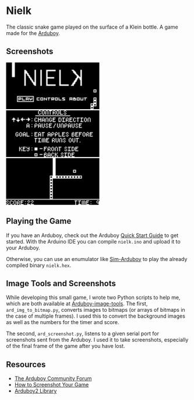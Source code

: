 # Nielk
The classic snake game played on the surface of a Klein bottle. A game made for the [Arduboy](https://arduboy.com).
## Screenshots
<img src="screenshots/Screenshot_2020-09-14_21.42.17.png" width="256"> <img src="screenshots/controls_background.png" width="256"> <img src="screenshots/Screenshot_2020-09-16_22.28.39.png" width="256">

## Playing the Game
If you have an Arduboy, check out the Arduboy [Quick Start Guide](https://community.arduboy.com/t/quick-start-guide/2790) to get started. With the Arduino IDE you can compile `nielk.ino` and upload it to your Arduboy.

Otherwise, you can use an enumulator like [Sim-Arduboy](https://github.com/dxxb/sim-arduboy) to play the already compiled binary `nielk.hex`.

## Image Tools and Screenshots
While developing this small game, I wrote two Python scripts to help me, which are both available at [Arduboy-image-tools](https://github.com/gkpotter/Arduboy-image-tools). The first, `ard_img_to_bitmap.py`, converts images to bitmaps (or arrays of bitmaps in the case of multiple frames). I used this to convert the background images as well as the numbers for the timer and score. 

The second, `ard_screenshot.py`, listens to a given serial port for screenshots sent from the Arduboy. I used it to take screenshots, especially of the final frame of the game after you have lost.

## Resources
 - [The Arduboy Community Forum](https://community.arduboy.com)
 - [How to Screenshot Your Game](https://community.arduboy.com/t/screen-mirroring-guide-how-to-screenshot-your-game/2800)
 - [Arduboy2 Library](https://mlxxxp.github.io/documents/Arduino/libraries/Arduboy2/Doxygen/html/index.html)
 
